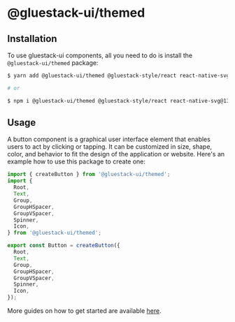 # @gluestack-ui/themed

## Installation

To use gluestack-ui components, all you need to do is install the
`@gluestack-ui/themed` package:

```sh
$ yarn add @gluestack-ui/themed @gluestack-style/react react-native-svg@13.4.0

# or

$ npm i @gluestack-ui/themed @gluestack-style/react react-native-svg@13.4.0
```

## Usage

A button component is a graphical user interface element that enables users to act by clicking or tapping. It can be customized in size, shape, color, and behavior to fit the design of the application or website. Here's an example how to use this package to create one:

```jsx
import { createButton } from '@gluestack-ui/themed';
import {
  Root,
  Text,
  Group,
  GroupHSpacer,
  GroupVSpacer,
  Spinner,
  Icon,
} from '@gluestack-ui/themed';

export const Button = createButton({
  Root,
  Text,
  Group,
  GroupHSpacer,
  GroupVSpacer,
  Spinner,
  Icon,
});
```

More guides on how to get started are available
[here](https://ui.gluestack.io/).
